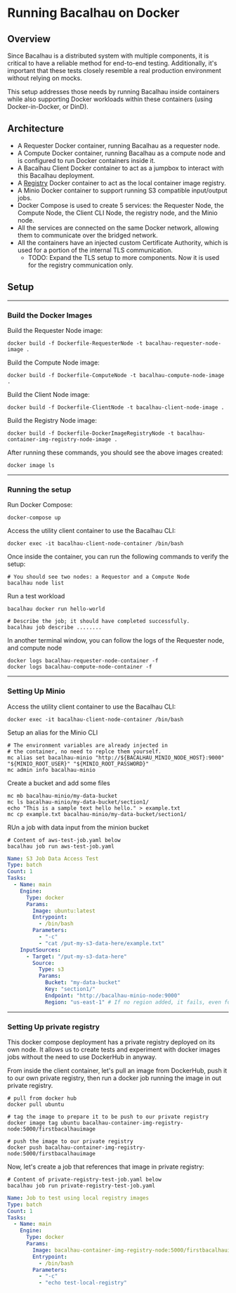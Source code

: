 # Running Bacalhau on Docker

## Overview

Since Bacalhau is a distributed system with multiple components, it is critical to have a reliable method for end-to-end testing. Additionally, it's important that these tests closely resemble a real production environment without relying on mocks.

This setup addresses those needs by running Bacalhau inside containers while also supporting Docker workloads within these containers (using Docker-in-Docker, or DinD).

## Architecture

- A Requester Docker container, running Bacalhau as a requester node.
- A Compute Docker container, running Bacalhau as a compute node and is configured to run Docker containers inside it.
- A Bacalhau Client Docker container to act as a jumpbox to interact with this Bacalhau deployment.
- A [Registry](https://github.com/distribution/distribution/) Docker container to act as the local container image registry.
- A Minio Docker container to support running S3 compatible input/output jobs.
- Docker Compose is used to create 5 services: the Requester Node, the Compute Node, the Client CLI Node, the registry node, and the Minio node.
- All the services are connected on the same Docker network, allowing them to communicate over the bridged network.
- All the containers have an injected custom Certificate Authority, which is used for a portion of the internal TLS communication.
  - TODO: Expand the TLS setup to more components. Now it is used for the registry communication only.

## Setup

---
### Build the Docker Images

Build the Requester Node image:
```shell
docker build -f Dockerfile-RequesterNode -t bacalhau-requester-node-image .
```

Build the Compute Node image:
```shell
docker build -f Dockerfile-ComputeNode -t bacalhau-compute-node-image .
```

Build the Client Node image:
```shell
docker build -f Dockerfile-ClientNode -t bacalhau-client-node-image .
```

Build the Registry Node image:
```shell
docker build -f Dockerfile-DockerImageRegistryNode -t bacalhau-container-img-registry-node-image .
```

After running these commands, you should see the above images created:
```shell
docker image ls
```
---
### Running the setup

Run Docker Compose:
```shell
docker-compose up
```

Access the utility client container to use the Bacalhau CLI:
```shell
docker exec -it bacalhau-client-node-container /bin/bash
```

Once inside the container, you can run the following commands to verify the setup:
```shell
# You should see two nodes: a Requestor and a Compute Node
bacalhau node list
```

Run a test workload
```shell
bacalhau docker run hello-world

# Describe the job; it should have completed successfully.
bacalhau job describe ........
```

In another terminal window, you can follow the logs of the Requester node, and compute node
```shell
docker logs bacalhau-requester-node-container -f
docker logs bacalhau-compute-node-container -f
```

---
### Setting Up Minio

Access the utility client container to use the Bacalhau CLI:
```shell
docker exec -it bacalhau-client-node-container /bin/bash
```

Setup an alias for the Minio CLI
```shell
# The environment variables are already injected in
# the container, no need to replce them yourself.
mc alias set bacalhau-minio "http://${BACALHAU_MINIO_NODE_HOST}:9000" "${MINIO_ROOT_USER}" "${MINIO_ROOT_PASSWORD}"
mc admin info bacalhau-minio
```

Create a bucket and add some files
```shell
mc mb bacalhau-minio/my-data-bucket
mc ls bacalhau-minio/my-data-bucket/section1/
echo "This is a sample text hello hello." > example.txt
mc cp example.txt bacalhau-minio/my-data-bucket/section1/
```

RUn a job with data input from the minion bucket

```shell
# Content of aws-test-job.yaml below
bacalhau job run aws-test-job.yaml
```

```yaml
Name: S3 Job Data Access Test
Type: batch
Count: 1
Tasks:
  - Name: main
    Engine:
      Type: docker
      Params:
        Image: ubuntu:latest
        Entrypoint:
          - /bin/bash
        Parameters:
          - "-c"
          - "cat /put-my-s3-data-here/example.txt"
    InputSources:
      - Target: "/put-my-s3-data-here"
        Source:
          Type: s3
          Params:
            Bucket: "my-data-bucket"
            Key: "section1/"
            Endpoint: "http://bacalhau-minio-node:9000"
            Region: "us-east-1" # If no region added, it fails, even for minio
```

---
### Setting Up private registry

This docker compose deployment has a private registry deployed on its own node. It allows us to
create tests and experiment with docker images jobs without the need to use DockerHub in anyway.

From inside the client container, let's pull an image from DockerHub, push it to our own private registry,
then run a docker job running the image in out private registry.

```shell
# pull from docker hub
docker pull ubuntu

# tag the image to prepare it to be push to our private registry
docker image tag ubuntu bacalhau-container-img-registry-node:5000/firstbacalhauimage

# push the image to our private registry
docker push bacalhau-container-img-registry-node:5000/firstbacalhauimage
```

Now, let's create a job that references that image in private registry:

```shell
# Content of private-registry-test-job.yaml below
bacalhau job run private-registry-test-job.yaml
```

```yaml
Name: Job to test using local registry images
Type: batch
Count: 1
Tasks:
  - Name: main
    Engine:
      Type: docker
      Params:
        Image: bacalhau-container-img-registry-node:5000/firstbacalhauimage
        Entrypoint:
          - /bin/bash
        Parameters:
          - "-c"
          - "echo test-local-registry"
```
